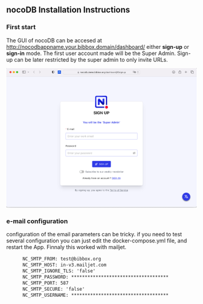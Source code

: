 ## nocoDB Installation Instructions 

### First start

The GUI of nocoDB can be accesed at http://nocodbappname.your.bibbox.domain/dashboard/ either **sign-up** or **sign-in** mode. The first user account made will be the Super Admin. Sign-up can be later restricted by the super admin to only invite URLs. 

![SCREEN1](assets/setup-screen.png)

### e-mail configuration

configuration of the email parameters can be tricky. if you need to test several configuration you can just edit the docker-compose.yml file, and restart the App. Finnaly this worked with mailjet. 

```
      NC_SMTP_FROM: test@bibbox.org
      NC_SMTP_HOST: in-v3.mailjet.com
      NC_SMTP_IGNORE_TLS: 'false'
      NC_SMTP_PASSWORD: ************************************
      NC_SMTP_PORT: 587
      NC_SMTP_SECURE: 'false'
      NC_SMTP_USERNAME: ************************************
```

